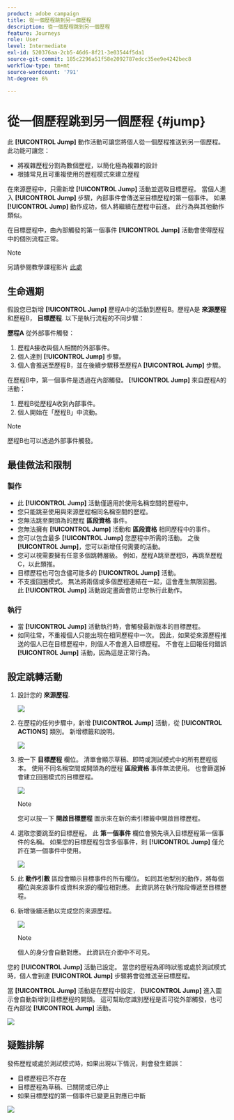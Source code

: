 ```yaml
---
product: adobe campaign
title: 從一個歷程跳到另一個歷程
description: 從一個歷程跳到另一個歷程
feature: Journeys
role: User
level: Intermediate
exl-id: 520376aa-2cb5-46d6-8f21-3e03544f5da1
source-git-commit: 185c2296a51f58e2092787edcc35ee9e4242bec8
workflow-type: tm+mt
source-wordcount: '791'
ht-degree: 6%

---
```


# 從一個歷程跳到另一個歷程 {#jump}

此 **[!UICONTROL Jump]** 動作活動可讓您將個人從一個歷程推送到另一個歷程。 此功能可讓您：

* 將複雜歷程分割為數個歷程，以簡化極為複雜的設計
* 根據常見且可重複使用的歷程模式來建立歷程

在來源歷程中，只需新增 **[!UICONTROL Jump]** 活動並選取目標歷程。 當個人進入 **[!UICONTROL Jump]** 步驟，內部事件會傳送至目標歷程的第一個事件。 如果 **[!UICONTROL Jump]** 動作成功，個人將繼續在歷程中前進。 此行為與其他動作類似。

在目標歷程中，由內部觸發的第一個事件 **[!UICONTROL Jump]** 活動會使得歷程中的個別流程正常。

>[!NOTE]
>
>另請參閱教學課程影片 [此處](https://experienceleague.adobe.com/docs/journey-orchestration-learn/tutorials/building-a-journey/jumping-to-another-journey.html?lang=zh-Hant)

## 生命週期

假設您已新增 **[!UICONTROL Jump]** 歷程A中的活動到歷程B。歷程A是 **來源歷程** 和歷程B， **目標歷程**.
以下是執行流程的不同步驟：

**歷程A** 從外部事件觸發：

1. 歷程A接收與個人相關的外部事件。
1. 個人達到 **[!UICONTROL Jump]** 步驟。
1. 個人會推送至歷程B，並在後續步驟移至歷程A **[!UICONTROL Jump]** 步驟。

在歷程B中，第一個事件是透過在內部觸發。 **[!UICONTROL Jump]** 來自歷程A的活動：

1. 歷程B從歷程A收到內部事件。
1. 個人開始在「歷程B」中流動。

>[!NOTE]
>
>歷程B也可以透過外部事件觸發。

## 最佳做法和限制

### 製作

* 此 **[!UICONTROL Jump]** 活動僅適用於使用名稱空間的歷程中。
* 您只能跳至使用與來源歷程相同名稱空間的歷程。
* 您無法跳至開頭為的歷程 **區段資格** 事件。
* 您無法擁有 **[!UICONTROL Jump]** 活動和 **區段資格** 相同歷程中的事件。
* 您可以包含最多 **[!UICONTROL Jump]** 您歷程中所需的活動。 之後 **[!UICONTROL Jump]**，您可以新增任何需要的活動。
* 您可以視需要擁有任意多個跳轉層級。 例如，歷程A跳至歷程B，再跳至歷程C，以此類推。
* 目標歷程也可包含儘可能多的 **[!UICONTROL Jump]** 活動。
* 不支援回圈模式。 無法將兩個或多個歷程連結在一起，這會產生無限回圈。 此 **[!UICONTROL Jump]** 活動設定畫面會防止您執行此動作。

### 執行

* 當 **[!UICONTROL Jump]** 活動執行時，會觸發最新版本的目標歷程。
* 如同往常，不重複個人只能出現在相同歷程中一次。 因此，如果從來源歷程推送的個人已在目標歷程中，則個人不會進入目標歷程。 不會在上回報任何錯誤 **[!UICONTROL Jump]** 活動，因為這是正常行為。

## 設定跳轉活動

1. 設計您的 **來源歷程**.

   ![](../assets/jump1.png)

1. 在歷程的任何步驟中，新增 **[!UICONTROL Jump]** 活動，從 **[!UICONTROL ACTIONS]** 類別。 新增標籤和說明。

   ![](../assets/jump2.png)

1. 按一下 **目標歷程** 欄位。
清單會顯示草稿、即時或測試模式中的所有歷程版本。 使用不同名稱空間或開頭為的歷程 **區段資格** 事件無法使用。 也會篩選掉會建立回圈模式的目標歷程。

   ![](../assets/jump3.png)

   >[!NOTE]
   >
   >您可以按一下 **開啟目標歷程** 圖示來在新的索引標籤中開啟目標歷程。

1. 選取您要跳至的目標歷程。
此 **第一個事件** 欄位會預先填入目標歷程第一個事件的名稱。 如果您的目標歷程包含多個事件，則 **[!UICONTROL Jump]** 僅允許在第一個事件中使用。

   ![](../assets/jump4.png)

1. 此 **動作引數** 區段會顯示目標事件的所有欄位。 如同其他型別的動作，將每個欄位與來源事件或資料來源的欄位相對應。 此資訊將在執行階段傳遞至目標歷程。
1. 新增後續活動以完成您的來源歷程。

   ![](../assets/jump5.png)


   >[!NOTE]
   >
   >個人的身分會自動對應。 此資訊在介面中不可見。

您的 **[!UICONTROL Jump]** 活動已設定。 當您的歷程為即時狀態或處於測試模式時，個人會到達 **[!UICONTROL Jump]** 步驟將會從推送至目標歷程。

當 **[!UICONTROL Jump]** 活動是在歷程中設定， **[!UICONTROL Jump]** 進入圖示會自動新增到目標歷程的開頭。 這可幫助您識別歷程是否可從外部觸發，也可在內部從 **[!UICONTROL Jump]** 活動。

![](../assets/jump7.png)

## 疑難排解

發佈歷程或處於測試模式時，如果出現以下情況，則會發生錯誤：
* 目標歷程已不存在
* 目標歷程為草稿、已關閉或已停止
* 如果目標歷程的第一個事件已變更且對應已中斷

![](../assets/jump6.png)
